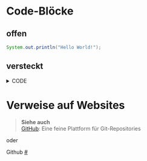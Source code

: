 
# Code-Blöcke
## offen
```java
System.out.println("Hello World!");
```

## versteckt
<details><summary>CODE</summary>

```java
System.out.println("Hello World!");
```
</details>


# Verweise auf Websites
> **Siehe auch**  
> [GitHub](https://www.github.com): Eine feine Plattform für Git-Repositories

oder

Github [#](https://www.github.com)